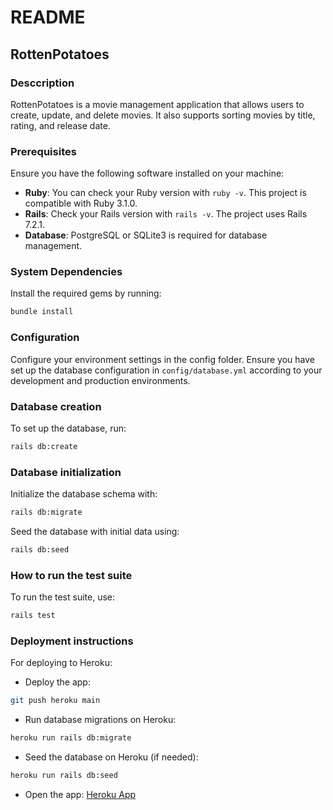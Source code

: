 # README

## RottenPotatoes
### Desccription
RottenPotatoes is a movie management application that allows users to create, update, and delete movies. It also supports sorting movies by title, rating, and release date.

### Prerequisites

Ensure you have the following software installed on your machine:

- **Ruby**: You can check your Ruby version with `ruby -v`. This project is compatible with Ruby 3.1.0.
- **Rails**: Check your Rails version with `rails -v`. The project uses Rails 7.2.1.
- **Database**: PostgreSQL or SQLite3 is required for database management.

### System Dependencies

Install the required gems by running:

```bash
bundle install
```

### Configuration
Configure your environment settings in the config folder. Ensure you have set up the database configuration in `config/database.yml` according to your development and production environments.

### Database creation
To set up the database, run:
```bash
rails db:create
```

### Database initialization
Initialize the database schema with:
```bash
rails db:migrate
```
Seed the database with initial data using:
```bash
rails db:seed
```

### How to run the test suite
To run the test suite, use:
```bash
rails test
```

### Deployment instructions
For deploying to Heroku:
* Deploy the app:
```bash
git push heroku main
```

* Run database migrations on Heroku:
```bash
heroku run rails db:migrate
```

* Seed the database on Heroku (if needed):
```bash
heroku run rails db:seed
```

* Open the app:
[Heroku App](https://container-software-two-c71e3de99e88.herokuapp.com/movies)
